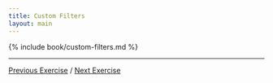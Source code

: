```yaml
---
title: Custom Filters
layout: main
---
```


{% include book/custom-filters.md %}

---

[Previous Exercise](ex14.html) / [Next Exercise](ex16.html)